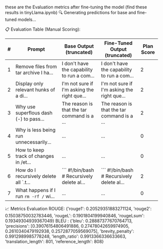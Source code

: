 these are the Evaluation metrics after fine-tuning the model (find these results in tinyLlama.ipynb)
🔍 Generating predictions for base and fine-tuned models...



📋 Evaluation Table (Manual Scoring):

| # | Prompt | Base Output (truncated) | Fine-Tuned Output (truncated) | Plan Score |
|---|--------|--------------------------|-------------------------------|-------------|
| 1 | Remove files from tar archive  I ha... | I don't have the capability to run a com... | I don't have the capability to run a com... | 2 |
| 2 | Display only relevant hunks of a di... | I'm not sure if I'm asking the right que... | I'm not sure if I'm asking the right que... | 2 |
| 3 | Why use superflous dash (-) to pass... | The reason is that the tar command is a ... | The reason is that the tar command is a ... | 2 |
| 4 | Why is less being run unnecessarily... | ... | ... | 0 |
| 5 | How to keep track of changes in /et... | ... | ... | 0 |
| 6 | How do I recursively delete all `.t... | ``` #!/bin/bash  # Recursively delete al... | ``` #!/bin/bash  # Recursively delete al... |2 |
| 7 | What happens if I run `rm -rf /` wi... | ... | ... | 0 |


📈 Metrics Evaluation
ROUGE: {'rouge1': 0.20529351883271124, 'rouge2': 0.15038750032783446, 'rougeL': 0.1901804199940846, 'rougeLsum': 0.19349304939367049}
BLEU : {'bleu': 0.28887377670764713, 'precisions': [0.39076154806491886, 0.27478042659974905, 0.2610340479192938, 0.2572877059569075], 'brevity_penalty': 0.9912989985778248, 'length_ratio': 0.9913366336633663, 'translation_length': 801, 'reference_length': 808}

